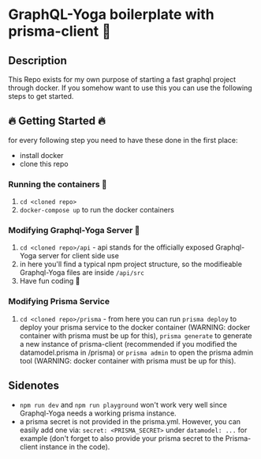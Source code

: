 # GraphQL-Yoga boilerplate with prisma-client 🚀

## Description
This Repo exists for my own purpose of starting a fast graphql project through docker.
If you somehow want to use this you can use the following steps to get started.

## 🔥 Getting Started 🔥
for every following step you need to have these done in the first place:
- install docker
- clone this repo

### Running the containers 🐳
1. `cd <cloned repo>`
2. `docker-compose up` to run the docker containers

### Modifying Graphql-Yoga Server 🙏
1. `cd <cloned repo>/api` - api stands for the officially exposed Graphql-Yoga server for client side use
2. in here you'll find a typical npm project structure, so the modifieable Graphql-Yoga files are inside `/api/src`
3. Have fun coding 🙌

### Modifying Prisma Service
1. `cd <cloned repo>/prisma` - from here you can run `prisma deploy` to deploy your prisma service to the docker container (WARNING: docker container with prisma must be up for this), `prisma generate` to generate a new instance of prisma-client (recommended if you modified the datamodel.prisma in /prisma) or `prisma admin` to open the prisma admin tool (WARNING: docker container with prisma must be up for this).

## Sidenotes
 - `npm run dev` and `npm run playground` won't work very well since Graphql-Yoga needs a working prisma instance.
 - a prisma secret is not provided in the prisma.yml. However, you can easily add one via: `secret: <PRISMA_SECRET>` under `datamodel: ...` for example (don't forget to also provide your prisma secret to the Prisma-client instance in the code).

